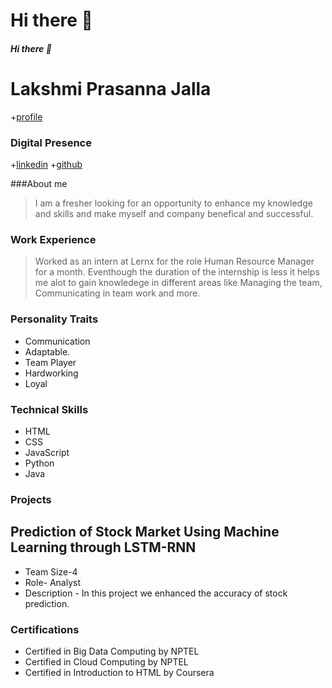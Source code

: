 # Hi there 👋
##### Hi there 👋
>
Lakshmi Prasanna Jalla
=========
+[profile](https://C:\Users\laksh\Downloads\profile.jpg)
### Digital Presence
+[linkedin](https://www.linkedin.com/in/jalla-lakshmi-prasanna/)
+[github](https://github.com/lakshmiprasannajalla/lakshmiprasannajalla/edit/main/README.md)

###About me
> I am a fresher looking for an opportunity to enhance my knowledge and skills and make myself and company benefical and successful.
> 
### Work Experience
> Worked as an intern at Lernx for the role Human Resource Manager for a month.
> Eventhough the duration of the internship is less it helps me alot to gain knowledege in different areas like Managing the team, Communicating in team work and more.

### Personality Traits
- Communication
- Adaptable.
- Team Player
- Hardworking
- Loyal
### Technical Skills
- HTML
- CSS
- JavaScript
- Python
- Java
### Projects
## Prediction of Stock Market Using Machine Learning through LSTM-RNN
+ Team Size-4
+ Role- Analyst
+ Description - In this project we enhanced the accuracy of stock prediction.

### Certifications
- Certified in Big Data Computing by NPTEL
- Certified in Cloud Computing by NPTEL
- Certified in Introduction to HTML by Coursera



<!--
**lakshmiprasannajalla/lakshmiprasannajalla** is a ✨ _special_ ✨ repository because its `README.md` (this file) appears on your GitHub profile.

Here are some ideas to get you started:

- 🔭 I’m currently working on ...
- 🌱 I’m currently learning ...
- 👯 I’m looking to collaborate on ...
- 🤔 I’m looking for help with ...
- 💬 Ask me about ...
- 📫 How to reach me: ...
- 😄 Pronouns: ...
- ⚡ Fun fact: ...
-->
